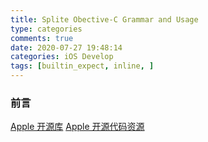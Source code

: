 ```yaml
---
title: Splite Obective-C Grammar and Usage
type: categories
comments: true
date: 2020-07-27 19:48:14
categories: iOS Develop
tags: [builtin_expect, inline, ]
---
```


### 前言

[Apple 开源库](https://opensource.apple.com/)
[Apple 开源代码资源](https://opensource.apple.com/source/)


